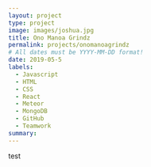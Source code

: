 ```yaml
---
layout: project
type: project
image: images/joshua.jpg
title: Ono Manoa Grindz
permalink: projects/onomanoagrindz
# All dates must be YYYY-MM-DD format!
date: 2019-05-5
labels:
  - Javascript
  - HTML
  - CSS
  - React
  - Meteor
  - MongoDB
  - GitHub
  - Teamwork
summary: 
---
```

test
